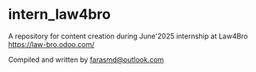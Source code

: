 # intern_law4bro
A repository for content creation during June'2025 internship at Law4Bro
https://law-bro.odoo.com/


Compiled and written by farasmd@outlook.com

